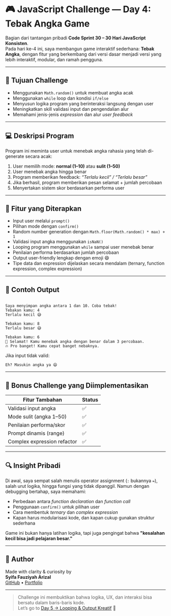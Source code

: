 # 🎮 JavaScript Challenge — Day 4: Tebak Angka Game

Bagian dari tantangan pribadi **Code Sprint 30 – 30 Hari JavaScript Konsisten**.  
Pada hari ke-4 ini, saya membangun game interaktif sederhana: **Tebak Angka**, dengan fitur yang berkembang dari versi dasar menjadi versi yang lebih interaktif, modular, dan ramah pengguna.

---

## 🎯 Tujuan Challenge

- Menggunakan `Math.random()` untuk membuat angka acak
- Menggunakan `while` loop dan kondisi `if/else`
- Menyusun logika program yang berinteraksi langsung dengan user
- Meningkatkan skill validasi input dan pengendalian alur
- Memahami jenis-jenis *expression* dan alur *user feedback*

---

## 💻 Deskripsi Program

Program ini meminta user untuk menebak angka rahasia yang telah di-generate secara acak:

1. User memilih mode: **normal (1–10)** atau **sulit (1–50)**
2. User menebak angka hingga benar
3. Program memberikan feedback: *“Terlalu kecil” / “Terlalu besar”*
4. Jika berhasil, program memberikan pesan selamat + jumlah percobaan
5. Menyertakan sistem skor berdasarkan performa user

---

## 🧠 Fitur yang Diterapkan

- Input user melalui `prompt()`
- Pilihan mode dengan `confirm()`
- Random number generation dengan `Math.floor(Math.random() * max) + 1`
- Validasi input angka menggunakan `isNaN()`
- Looping program menggunakan `while` sampai user menebak benar
- Penilaian performa berdasarkan jumlah percobaan
- Output user-friendly lengkap dengan emoji 😄
- Tipe data dan expression dijelaskan secara mendalam (ternary, function expression, complex expression)

---

## 🧪 Contoh Output

<pre><code>
Saya menyimpan angka antara 1 dan 10. Coba tebak!
Tebakan kamu: 4
Terlalu kecil 😅

Tebakan kamu: 8
Terlalu besar 😅

Tebakan kamu: 6
🎉 Selamat! Kamu menebak angka dengan benar dalam 3 percobaan.
🔥 Pro banget! Kamu cepat banget nebaknya.
</code></pre>

Jika input tidak valid:

<pre><code>Eh? Masukin angka ya 😄</code></pre>

---

## 🔧 Bonus Challenge yang Diimplementasikan

| Fitur Tambahan          | Status |
|-------------------------|--------|
| Validasi input angka     | ✅      |
| Mode sulit (angka 1–50)  | ✅      |
| Penilaian performa/skor | ✅      |
| Prompt dinamis (range)  | ✅      |
| Complex expression refactor | ✅  |

---

## 🔍 Insight Pribadi

Di awal, saya sempat salah menulis operator assignment (`:` bukannya `=`), salah urut logika, hingga fungsi yang tidak dipanggil. Namun dengan debugging bertahap, saya memahami:

- Perbedaan antara *function declaration* dan *function call*
- Penggunaan `confirm()` untuk pilihan user
- Cara membentuk *ternary* dan *complex expression*
- Kapan harus modularisasi kode, dan kapan cukup gunakan struktur sederhana

Game ini bukan hanya latihan logika, tapi juga pengingat bahwa **"kesalahan kecil bisa jadi pelajaran besar."**

---

## 📌 Author

Made with clarity & curiosity by  
**Syifa Fauziyah Arizal**  
[GitHub](https://github.com/syfaarizal) • [Portfolio](https://syfaarizal.github.io/sicoder-portfolio/)

---

> Challenge ini membuktikan bahwa logika, UX, dan interaksi bisa bersatu dalam baris-baris kode.  
> Let’s go to [Day 5 → Looping & Output Kreatif](#) 🔁
